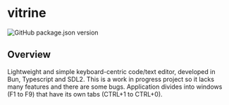 # vitrine

![GitHub package.json version](https://img.shields.io/github/package-json/v/pkunv/vitrine)

## Overview

Lightweight and simple keyboard-centric code/text editor, developed in Bun, Typescript and SDL2.
This is a work in progress project so it lacks many features and there are some bugs.
Application divides into windows (F1 to F9) that have its own tabs (CTRL+1 to CTRL+0).
